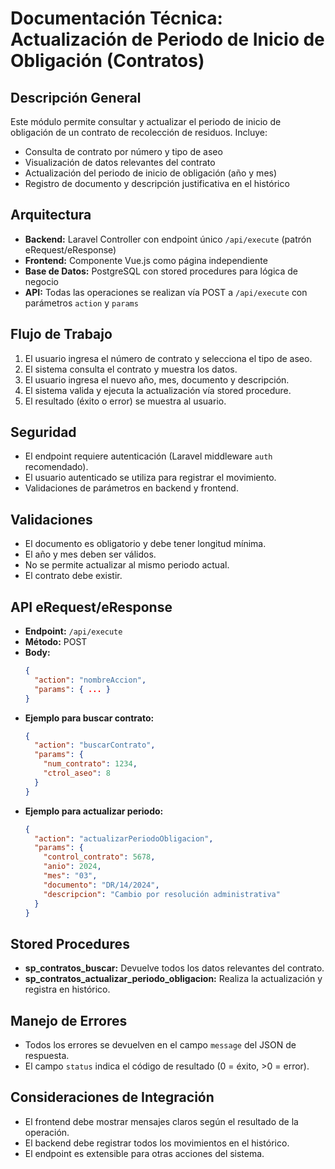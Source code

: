 # Documentación Técnica: Actualización de Periodo de Inicio de Obligación (Contratos)

## Descripción General
Este módulo permite consultar y actualizar el periodo de inicio de obligación de un contrato de recolección de residuos. Incluye:
- Consulta de contrato por número y tipo de aseo
- Visualización de datos relevantes del contrato
- Actualización del periodo de inicio de obligación (año y mes)
- Registro de documento y descripción justificativa en el histórico

## Arquitectura
- **Backend:** Laravel Controller con endpoint único `/api/execute` (patrón eRequest/eResponse)
- **Frontend:** Componente Vue.js como página independiente
- **Base de Datos:** PostgreSQL con stored procedures para lógica de negocio
- **API:** Todas las operaciones se realizan vía POST a `/api/execute` con parámetros `action` y `params`

## Flujo de Trabajo
1. El usuario ingresa el número de contrato y selecciona el tipo de aseo.
2. El sistema consulta el contrato y muestra los datos.
3. El usuario ingresa el nuevo año, mes, documento y descripción.
4. El sistema valida y ejecuta la actualización vía stored procedure.
5. El resultado (éxito o error) se muestra al usuario.

## Seguridad
- El endpoint requiere autenticación (Laravel middleware `auth` recomendado).
- El usuario autenticado se utiliza para registrar el movimiento.
- Validaciones de parámetros en backend y frontend.

## Validaciones
- El documento es obligatorio y debe tener longitud mínima.
- El año y mes deben ser válidos.
- No se permite actualizar al mismo periodo actual.
- El contrato debe existir.

## API eRequest/eResponse
- **Endpoint:** `/api/execute`
- **Método:** POST
- **Body:**
  ```json
  {
    "action": "nombreAccion",
    "params": { ... }
  }
  ```
- **Ejemplo para buscar contrato:**
  ```json
  {
    "action": "buscarContrato",
    "params": {
      "num_contrato": 1234,
      "ctrol_aseo": 8
    }
  }
  ```
- **Ejemplo para actualizar periodo:**
  ```json
  {
    "action": "actualizarPeriodoObligacion",
    "params": {
      "control_contrato": 5678,
      "anio": 2024,
      "mes": "03",
      "documento": "DR/14/2024",
      "descripcion": "Cambio por resolución administrativa"
    }
  }
  ```

## Stored Procedures
- **sp_contratos_buscar:** Devuelve todos los datos relevantes del contrato.
- **sp_contratos_actualizar_periodo_obligacion:** Realiza la actualización y registra en histórico.

## Manejo de Errores
- Todos los errores se devuelven en el campo `message` del JSON de respuesta.
- El campo `status` indica el código de resultado (0 = éxito, >0 = error).

## Consideraciones de Integración
- El frontend debe mostrar mensajes claros según el resultado de la operación.
- El backend debe registrar todos los movimientos en el histórico.
- El endpoint es extensible para otras acciones del sistema.
